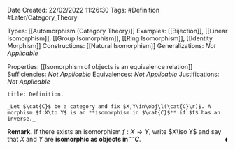<div class="topSpace"></div>

Date Created: 22/02/2022 11:26:30
Tags: #Definition #Later/Category_Theory

Types: [[Automorphism (Category Theory)]]
Examples: [[Bijection]], [[Linear Isomorphism]], [[Group Isomorphism]], [[Ring Isomorphism]], [[Identity Morphism]]
Constructions: [[Natural Isomorphism]]
Generalizations: _Not Applicable_

Properties: [[Isomorphism of objects is an equivalence relation]]
Sufficiencies: _Not Applicable_
Equivalences: _Not Applicable_
Justifications: _Not Applicable_

``` ad-Definition
title: Definition.

_Let $\cat{C}$ be a category and fix $X,Y\in\obj\l(\cat{C}\r)$. A morphism $f:X\to Y$ is an **isomorphism in $\cat{C}$** if $f$ has an inverse._

```

**Remark.** If there exists an isomorphism $f:X\to Y$, write $X\iso Y$ and say that $X$ and $Y$ are **isomorphic as objects in $\cat{C}$**.<span style="float:right;">$\blacklozenge$</span>
